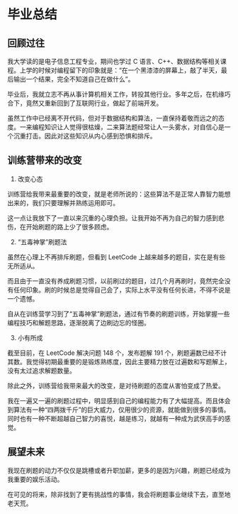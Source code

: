 # 毕业总结

## 回顾过往

我大学读的是电子信息工程专业，期间也学过 C 语言、C++、数据结构等相关课程。上学的时候对编程留下的印象就是：“在一个黑漆漆的屏幕上，敲了半天，最后输出一个结果，完全不知道自己在做什么”。

毕业后，我就立志不再从事计算机相关工作，转投其他行业。多年之后，在机缘巧合下，竟然又重新回到了互联网行业，做起了前端开发。

虽然工作中已经离不开代码，但对于数据结构和算法，一直保持着敬而远之的态度。一来编程知识让人觉得很枯燥，二来算法题经常让人一头雾水，对自信心是一个沉重打击。因此对这些知识从内心感到恐惧和排斥。

## 训练营带来的改变

1. 改变心态

训练营给我带来最重要的改变，就是老师所说的：这些算法不是正常人靠智力能想出来的，我们只要理解并熟练运用即可。

这一点让我放下了一直以来沉重的心理负担。让我开始不再为自己的智力感到悲伤，在开始刷题的路上少了很多顾虑。

2. “五毒神掌”刷题法

虽然在心理上不再排斥刷题，但看到 LeetCode 上越来越多的题目，实在是有些无所适从。

而且由于一直没有养成刷题习惯，以前刷过的题目，过几个月再刷时，竟然完全没有任何印象。刷的时候总是觉得自己会了，实际上水平没有任何长进，不得不说是一个遗憾。

自从在训练营学习到了“五毒神掌”刷题法，通过有节奏的刷题训练，开始掌握一些编程技巧和解题思路，逐渐脱离了边刷边忘的怪圈。

3. 小有所成

截至目前，在 LeetCode 解决问题 148 个，发布题解 191 个，刷题遍数已经不计其数。我觉得初期最重要的是锻炼熟练度，因此主要精力放在过遍数和写题解上，没有太过追求解题数量。

除此之外，训练营给我带来最大的改变，是对待刷题的态度从害怕变成了热爱。

我在一遍又一遍的刷题过程中，明显感到自己的编程能力有了大幅提高。而且体会到算法有一种“四两拨千斤”的巨大威力，仅用很少的资源，就能做到很多的事情。同时也有一种不断超越自己智力的喜悦，越是练习，就越有一种成为武侠高手的感觉。

## 展望未来

我现在刷题的动力不仅仅是跳槽或者升职加薪，更多的是因为兴趣，刷题已经成为我重要的娱乐活动。

在可见的将来，除非找到了更有挑战性的事情，我会将刷题事业继续下去，直至地老天荒。
